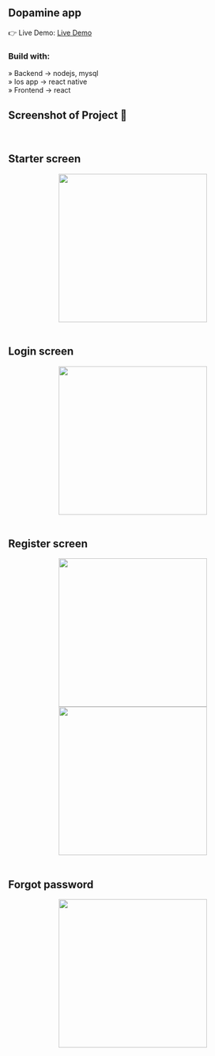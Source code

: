 <div align='center'><img style="width:20%"></div>

<h2>Dopamine app</h2>

👉 Live Demo: <a href='#'>Live Demo</a>

<h3>Build with:</h3>

» Backend -> nodejs, mysql <br>
» Ios app -> react native <br>
» Frontend -> react

<h2>Screenshot of Project 📸</h2>
<br>

## Starter screen 

<div align='center'>

<img src="https://github.com/Ptopic/Dopamine-full-stack-app/assets/45322112/d4228538-ec5a-4c65-be7a-1ad6e5e7dc74" width="300">

</div>

<br>

## Login screen

<div align='center'>
  
<img src="https://github.com/Ptopic/Dopamine-full-stack-app/assets/45322112/a57cc26c-c04f-4f76-907c-fe573426cc25" width="300">

</div>

<br>

## Register screen

<div align='center'>

<img src="https://github.com/Ptopic/Dopamine-full-stack-app/assets/45322112/0a1a893f-0af4-4130-a7f6-14d6c9b827bd" width="300">
<img src="https://github.com/Ptopic/Dopamine-full-stack-app/assets/45322112/8c5dc583-65dd-43a5-8093-fbab715fe2a6" width="300">

</div>

<br>

## Forgot password

<div align='center'>

<img src="https://github.com/Ptopic/Dopamine-full-stack-app/assets/45322112/a4fafd46-ed08-4cca-8fb0-44ba4fd8b55a" width="300">

</div>

<br>
